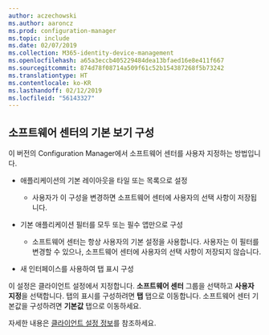 ```yaml
---
author: aczechowski
ms.author: aaroncz
ms.prod: configuration-manager
ms.topic: include
ms.date: 02/07/2019
ms.collection: M365-identity-device-management
ms.openlocfilehash: a65a3eccb405229484dea13bfaed16e8e411f667
ms.sourcegitcommit: 874d78f08714a509f61c52b154387268f5b73242
ms.translationtype: HT
ms.contentlocale: ko-KR
ms.lasthandoff: 02/12/2019
ms.locfileid: "56143327"
---
```

## <a name="bkmk_swctr"></a> 소프트웨어 센터의 기본 보기 구성
<!--3612112-->

이 버전의 Configuration Manager에서 소프트웨어 센터를 사용자 지정하는 방법입니다.
 
- 애플리케이션의 기본 레이아웃을 타일 또는 목록으로 설정  

    - 사용자가 이 구성을 변경하면 소프트웨어 센터에 사용자의 선택 사항이 저장됩니다.  

- 기본 애플리케이션 필터를 모두 또는 필수 앱만으로 구성  

    - 소프트웨어 센터는 항상 사용자의 기본 설정을 사용합니다. 사용자는 이 필터를 변경할 수 있으나, 소프트웨어 센터에 사용자의 선택 사항이 저장되지 않습니다.  

- 새 인터페이스를 사용하여 탭 표시 구성  

이 설정은 클라이언트 설정에서 지정합니다. **소프트웨어 센터** 그룹을 선택하고 **사용자 지정**을 선택합니다. 탭의 표시를 구성하려면 **탭** 탭으로 이동합니다. 소프트웨어 센터 기본값을 구성하려면 **기본값** 탭으로 이동하세요. 

자세한 내용은 [클라이언트 설정 정보](/sccm/core/clients/deploy/about-client-settings#software-center)를 참조하세요.

